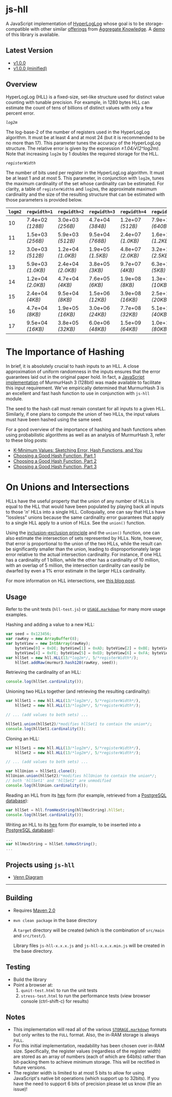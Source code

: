 js-hll
======

A JavaScript implementation of [HyperLogLog](http://algo.inria.fr/flajolet/Publications/FlFuGaMe07.pdf) whose goal is to be storage-compatible with other similar [offerings](https://github.com/aggregateknowledge/postgresql-hll) from [Aggregate Knowledge](http://blog.aggregateknowledge.com/). A [demo](http://www.aggregateknowledge.com/science/blog/venn.html) of this library is available.


Latest Version
---------------

*  [v1.0.0](js-hll-1.0.0.js)
*  [v1.0.0 (minified)](js-hll-1.0.0.min.js)


Overview
--------

HyperLogLog (HLL) is a fixed-size, set-like structure used for distinct value counting with tunable precision. For example, in 1280 bytes HLL can estimate the count of tens of billions of distinct values with only a few percent error.

*`log2m`*

The log-base-2 of the number of registers used in the HyperLogLog algorithm. It must be at least 4 and at most 24 (but it is recommended to be no more than 17). This parameter tunes the accuracy of the HyperLogLog structure. The relative error is given by the expression _&plusmn;1.04/&radic;(2^log2m)_. Note that increasing `log2m` by 1 doubles the required storage for the HLL.

*`registerWidth`*

The number of bits used per register in the HyperLogLog algorithm. It must be at least 1 and at most 5. This parameter, in conjunction with `log2m`, tunes the maximum cardinality of the set whose cardinality can be estimated. For clarity, a table of `registerWidth`s and `log2m`s, the approximate maximum cardinality and the size of the resulting structure that can be estimated with those parameters is provided below.


<table>
    <thead>
        <th><code>logm2</code></th><th><code>regwidth=1</code></th><th><code>regwidth=2</code></th><th><code>regwidth=3</code></th><th><code>regwidth=4</code></th><th><code>regwidth=5</code></th>
    </thead>
    <tbody>
<tr><td>10</td><td>7.4e+02 <em>(128B)</em></td><td>3.0e+03 <em>(256B)</em></td><td>4.7e+04 <em>(384B)</em></td><td>1.2e+07 <em>(512B)</em></td><td>7.9e+11 <em>(640B)</em></td></tr>
<tr><td>11</td><td>1.5e+03 <em>(256B)</em></td><td>5.9e+03 <em>(512B)</em></td><td>9.5e+04 <em>(768B)</em></td><td>2.4e+07 <em>(1.0KB)</em></td><td>1.6e+12 <em>(1.2KB)</em></td></tr>
<tr><td>12</td><td>3.0e+03 <em>(512B)</em></td><td>1.2e+04 <em>(1.0KB)</em></td><td>1.9e+05 <em>(1.5KB)</em></td><td>4.8e+07 <em>(2.0KB)</em></td><td>3.2e+12 <em>(2.5KB)</em></td></tr>
<tr><td>13</td><td>5.9e+03 <em>(1.0KB)</em></td><td>2.4e+04 <em>(2.0KB)</em></td><td>3.8e+05 <em>(3KB)</em></td><td>9.7e+07 <em>(4KB)</em></td><td>6.3e+12 <em>(5KB)</em></td></tr>
<tr><td>14</td><td>1.2e+04 <em>(2.0KB)</em></td><td>4.7e+04 <em>(4KB)</em></td><td>7.6e+05 <em>(6KB)</em></td><td>1.9e+08 <em>(8KB)</em></td><td>1.3e+13 <em>(10KB)</em></td></tr>
<tr><td>15</td><td>2.4e+04 <em>(4KB)</em></td><td>9.5e+04 <em>(8KB)</em></td><td>1.5e+06 <em>(12KB)</em></td><td>3.9e+08 <em>(16KB)</em></td><td>2.5e+13 <em>(20KB)</em></td></tr>
<tr><td>16</td><td>4.7e+04 <em>(8KB)</em></td><td>1.9e+05 <em>(16KB)</em></td><td>3.0e+06 <em>(24KB)</em></td><td>7.7e+08 <em>(32KB)</em></td><td>5.1e+13 <em>(40KB)</em></td></tr>
<tr><td>17</td><td>9.5e+04 <em>(16KB)</em></td><td>3.8e+05 <em>(32KB)</em></td><td>6.0e+06 <em>(48KB)</em></td><td>1.5e+09 <em>(64KB)</em></td><td>1.0e+14 <em>(80KB)</em></td></tr>
    </tbody>
</table>


The Importance of Hashing
=========================

In brief, it is absolutely crucial to hash inputs to an HLL. A close approximation of uniform randomness in the inputs ensures that the error guarantees laid out in the original paper hold. In fact, a [JavaScript implementation](https://github.com/aggregateknowledge/js-murmur3-128/) of MurmurHash 3 (128bit) was made available to facilitate this input requirement. We've empirically determined that MurmurHash 3 is an excellent and fast hash function to use in conjunction with `js-hll` module.

The seed to the hash call must remain constant for all inputs to a given HLL.  Similarly, if one plans to compute the union of two HLLs, the input values must have been hashed using the same seed.

For a good overview of the importance of hashing and hash functions when using probabilistic algorithms as well as an analysis of MurmurHash 3, refer to these blog posts:

* [K-Minimum Values: Sketching Error, Hash Functions, and You](http://blog.aggregateknowledge.com/2012/08/20/k-minimum-values-sketching-error-hash-functions-and-you/)
* [Choosing a Good Hash Function, Part 1](http://blog.aggregateknowledge.com/2011/12/05/choosing-a-good-hash-function-part-1/)
* [Choosing a Good Hash Function, Part 2](http://blog.aggregateknowledge.com/2011/12/29/choosing-a-good-hash-function-part-2/)
* [Choosing a Good Hash Function, Part 3](http://blog.aggregateknowledge.com/2012/02/02/choosing-a-good-hash-function-part-3/)


On Unions and Intersections
===========================

HLLs have the useful property that the union of any number of HLLs is equal to the HLL that would have been populated by playing back all inputs to those '_n_' HLLs into a single HLL. Colloquially, one can say that HLLs have "lossless" unions because the same cardinality error guarantees that apply to a single HLL apply to a union of HLLs. See the `union()` function.

Using the [inclusion-exclusion principle](http://en.wikipedia.org/wiki/Inclusion%E2%80%93exclusion_principle) and the `union()` function, one can also estimate the intersection of sets represented by HLLs. Note, however, that error is proportional to the union of the two HLLs, while the result can be significantly smaller than the union, leading to disproportionately large error relative to the actual intersection cardinality. For instance, if one HLL has a cardinality of 1 billion, while the other has a cardinality of 10 million, with an overlap of 5 million, the intersection cardinality can easily be dwarfed by even a 1% error estimate in the larger HLLs cardinality.

For more information on HLL intersections, see [this blog post](http://blog.aggregateknowledge.com/2012/12/17/hll-intersections-2/).



Usage
-----

Refer to the unit tests (`hll-test.js`) or [`USAGE.markdown`](USAGE.markdown) for many more usage examples.

Hashing and adding a value to a new HLL:

```javascript
var seed = 0x123456;
var rawKey = new ArrayBuffer(8);
var byteView = new Int8Array(rawKey);
    byteView[0] = 0xDE; byteView[1] = 0xAD; byteView[2] = 0xBE; byteView[3] = 0xEF;
    byteView[4] = 0xFE; byteView[5] = 0xED; byteView[6] = 0xFA; byteView[7] = 0xCE;
var hllSet = new hll.HLL(13/*log2m*/, 5/*registerWidth*/);
    hllSet.addRaw(murmur3.hash128(rawKey, seed));
```

Retrieving the cardinality of an HLL:

```javascript
console.log(hllSet.cardinality());
```

Unioning two HLLs together (and retrieving the resulting cardinality):

```javascript
var hllSet1 = new hll.HLL(13/*log2m*/, 5/*registerWidth*/),
    hllSet2 = new hll.HLL(13/*log2m*/, 5/*registerWidth*/);

// ... (add values to both sets) ...

hllSet1.union(hllSet2)/*modifies hllSet1 to contain the union*/;
console.log(hllSet1.cardinality());
```

Cloning an HLL:

```javascript
var hllSet1 = new hll.HLL(13/*log2m*/, 5/*registerWidth*/),
    hllSet2 = new hll.HLL(13/*log2m*/, 5/*registerWidth*/);

// ... (add values to both sets) ...

var hllUnion = hllSet1.clone();
hllUnion.union(hllSet2)/*modifies hllUnion to contain the union*/;
// both 'hllSet1' and 'hllSet2' are unmodified
console.log(hllUnion.cardinality());
```

Reading an HLL from its [hex](STORAGE.markdown) form (for example, retrieved from a [PostgreSQL database](https://github.com/aggregateknowledge/postgresql-hll)):

```javascript
var hllSet = hll.fromHexString(hllHexString).hllSet;
console.log(hllSet.cardinality());
```

Writing an HLL to its [hex](STORAGE.markdown) form (for example, to be inserted into a [PostgreSQL database](https://github.com/aggregateknowledge/postgresql-hll)):


```javascript
...
var hllHexString = hllSet.toHexString();
...
```

Projects using `js-hll`
-----------------------

*  [Venn Diagram](http://www.aggregateknowledge.com/science/blog/venn.html)

* * * * * * * * * * * * * * * * * * * * * * * * * * * * * * * * * * * * * * * * * *

Building
--------

*  Requires [Maven 2.0](http://maven.apache.org/)
*  `mvn clean package` in the base directory

   A `target` directory will be created (which is the combination of `src/main` and `src/test/`).

   Library files `js-hll-x.x.x.js` and `js-hll-x.x.x.min.js` will be created in the base directory.


Testing
-------
*  Build the library
*  Point a browser at:
   1. `qunit-test.html` to run the unit tests
   2. `stress-test.html` to run the performance tests (view browser console (ctrl-shift-c) for results)


Notes
-----

*  This implementation will read all of the various [`STORAGE.markdown`](STORAGE.markdown) formats but only writes to the `FULL` format. Also, the in-RAM storage is always `FULL`.
*  For this initial implementation, readability has been chosen over in-RAM size. Specifically, the register values (regardless of the register width) are stored as an array of numbers (each of which are 64bits) rather than bit-packing them to achieve minimum storage. This will be rectified in future versions.
*  The register width is limited to at most 5 bits to allow for using JavaScript's native bit operations (which support up to 32bits). If you have the need to support 6 bits of precision please let us know (file an issue)!

